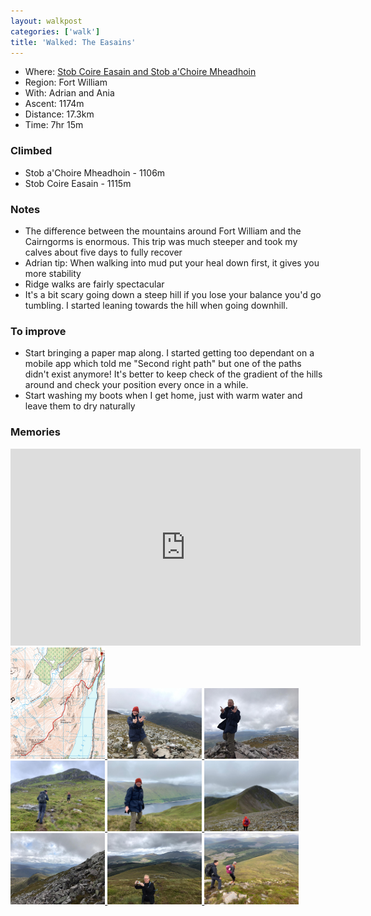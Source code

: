 ```yaml
---
layout: walkpost
categories: ['walk']
title: 'Walked: The Easains'
---
```


- Where: [Stob Coire Easain and Stob a'Choire Mheadhoin](https://www.walkhighlands.co.uk/fortwilliam/easains.shtml)
- Region: Fort William
- With: Adrian and Ania
- Ascent: 1174m
- Distance: 17.3km
- Time: 7hr 15m

### Climbed

- Stob a'Choire Mheadhoin - 1106m
- Stob Coire Easain - 1115m

### Notes

- The difference between the mountains around Fort William and the Cairngorms is enormous. This trip was much steeper and took my calves about five days to fully recover
- Adrian tip: When walking into mud put your heal down first, it gives you more stability
- Ridge walks are fairly spectacular
- It's a bit scary going down a steep hill if you lose your balance you'd go tumbling. I started leaning towards the hill when going downhill.

### To improve

- Start bringing a paper map along. I started getting too dependant on a mobile app which told me "Second right path" but one of the paths didn't exist anymore! It's better to keep check of the gradient of the hills around and check your position every once in a while.
- Start washing my boots when I get home, just with warm water and leave them to dry naturally

### Memories

<div class="walk_photos">

<iframe width="560" height="315" src="https://www.youtube.com/embed/ryh9odidMVc" frameborder="0" allow="accelerometer; autoplay; encrypted-media; gyroscope; picture-in-picture" allowfullscreen></iframe>

<a href="/images/walks/easains/route.png">
  <img width="30%" src="/images/walks/easains/route.png" />
</a>
<a href="/images/walks/easains/0_six.jpg">
  <img width="30%" src="/images/walks/easains/0_six.jpg" />
</a>
<a href="/images/walks/easains/0_seven.jpg">
  <img width="30%" src="/images/walks/easains/0_seven.jpg" />
</a>
<a href="/images/walks/easains/2_goingup.jpg">
  <img width="30%" src="/images/walks/easains/2_goingup.jpg" />
</a>
<a href="/images/walks/easains/2a_loch.jpg">
  <img width="30%" src="/images/walks/easains/2a_loch.jpg" />
</a>
<a href="/images/walks/easains/3_ridge.jpg">
  <img width="30%" src="/images/walks/easains/3_ridge.jpg" />
</a>
<a href="/images/walks/easains/4_edge.jpg">
  <img width="30%" src="/images/walks/easains/4_edge.jpg" />
</a>
<a href="/images/walks/easains/5_phone.jpg">
  <img width="30%" src="/images/walks/easains/5_phone.jpg" />
</a>
<a href="/images/walks/easains/6_end.jpg">
  <img width="30%" src="/images/walks/easains/6_end.jpg" />
</a>

</div>
